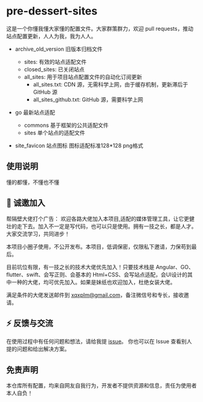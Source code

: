 # pre-dessert-sites

这是一个你懂我懂大家懂的配置文件。大家群策群力，欢迎 pull requests，推动站点配置更新，人人为我，我为人人。
- archive_old_version 旧版本归档文件
  - sites: 有效的站点适配文件
  - closed_sites: 已关闭站点
  - all_sites: 用于项目站点配置文件的自动化订阅更新
    - all_sites.txt: CDN 源，无需科学上网，由于缓存机制，更新滞后于 GitHub 源
    - all_sites_github.txt: GitHub 源，需要科学上网

- go 最新站点适配
  - commons 基于框架的公共适配文件
  - sites 单个站点的适配文件
- site_favicon 站点图标 图标适配标准128*128 png格式


## 使用说明

懂的都懂，不懂也不懂

## 🎉 诚邀加入

帮隔壁大佬打个广告：
欢迎各路大佬加入本项目,适配的媒体管理工具，让它更健壮的走下去。加入不一定是写代码，也可以只是使用。拥有一技之长，都是人才。大家交流学习，共同进步！

本项目小圈子使用，不公开发布。本项目，低调保密，仅限私下邀请，力保苟到最后。

目前坑位有限，有一技之长的技术大佬优先加入！只要技术栈是 Angular、GO、flutter、swift、会写正则、会基本的 Html+CSS、会写站点适配，会UI设计的其中一种的大佬，均可优先加入。如果是妹纸也欢迎加入，杜绝女装大佬。

满足条件的大佬发送邮件到 xqxplm@gmail.com，备注微信号和专长，接收邀请。

## ⚡ 反馈与交流

在使用过程中有任何问题和想法，请给我提 [issue](https://github.com/mantou568/pre-dessert-sites/issues)。
你也可以在 Issue 查看别人提的问题和给出解决方案。

## 免责声明

本仓库所有配置，均来自网友自我行为，开发者不提供资源和信息，责任为使用者本人自负！
